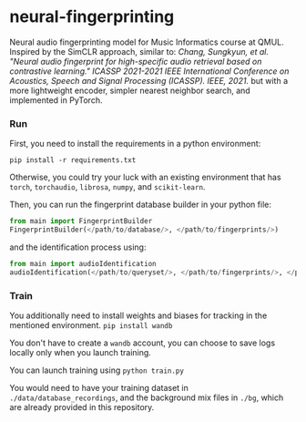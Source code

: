 # neural-fingerprinting
Neural audio fingerprinting model for Music Informatics course at QMUL. Inspired by the SimCLR approach, similar to: 
*Chang, Sungkyun, et al. "Neural audio fingerprint for high-specific audio retrieval based on contrastive learning." ICASSP 2021-2021 IEEE International Conference on Acoustics, Speech and Signal Processing (ICASSP). IEEE, 2021.*
but with a more lightweight encoder, simpler nearest neighbor search, and implemented in PyTorch.

### Run
First, you need to install the requirements in a python environment:

```pip install -r requirements.txt```

Otherwise, you could try your luck with an existing environment that has `torch`, `torchaudio`, `librosa`, `numpy`, and `scikit-learn`.


Then, you can run the fingerprint database builder in your python file:
```python
from main import FingerprintBuilder
FingerprintBuilder(</path/to/database/>, </path/to/fingerprints/>)
```

and the identification process using:
```python
from main import audioIdentification
audioIdentification(</path/to/queryset/>, </path/to/fingerprints/>, </path/to/output.txt>)
```

### Train
You additionally need to install weights and biases for tracking in the mentioned environment.
```pip install wandb```

You don't have to create a `wandb` account, you can choose to save logs locally only when you launch training.

You can launch training using
```python train.py```

You would need to have your training dataset in `./data/database_recordings`, and the background mix files in `./bg`, which are already provided in this repository.